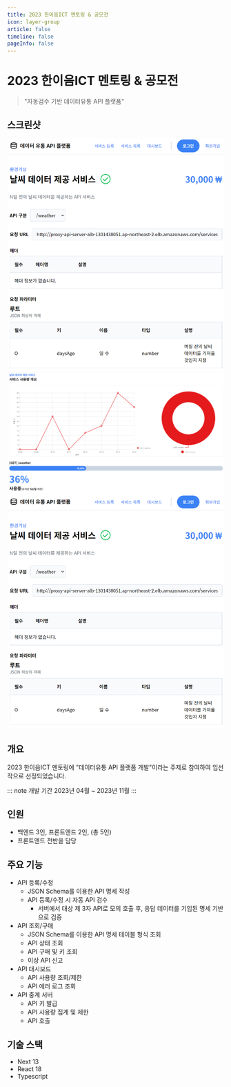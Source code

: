 ```yaml
---
title: 2023 한이음ICT 멘토링 & 공모전
icon: layer-group
article: false
timeline: false
pageInfo: false
---
```


# 2023 한이음ICT 멘토링 & 공모전

> "자동검수 기반 데이터유통 API 플랫폼" 

## 스크린샷

<Screenshots>

<img src="./hanium/1_spec.png" alt="API 명세 페이지" title="API 명세 페이지"/>
<img src="./hanium/2_dashboard.png" alt="대시보드 페이지" title="대시보드 페이지"/>
<img src="./hanium/1_spec.png" alt="API 명세 페이지" title="API 명세 페이지"/>

</Screenshots>

## 개요

2023 한이음ICT 멘토링에 "데이터유통 API 플랫폼 개발"이라는 주제로 참여하여 <TextHighlight>입선작</TextHighlight>으로 선정되었습니다.

::: note 개발 기간
2023년 04월 ~ 2023년 11월
:::

## 인원

- 백엔드 3인, 프론트엔드 2인, (총 5인)
- 프론트엔드 전반을 담당

## 주요 기능

- API 등록/수정
  - JSON Schema를 이용한 API 명세 작성
  - API 등록/수정 시 자동 API 검수
    - 서버에서 대상 제 3자 API로 모의 호출 후, 응답 데이터를 기입된 명세 기반으로 검증
- API 조회/구매
  - JSON Schema를 이용한 API 명세 테이블 형식 조회
  - API 상태 조회
  - API 구매 및 키 조회
  - 이상 API 신고
- API 대시보드
  - API 사용량 조회/제한
  - API 에러 로그 조회
- API 중계 서버
  - API 키 발급
  - API 사용량 집계 및 제한
  - API 호출

## 기술 스택

- Next 13
- React 18
- Typescript

<script setup lang="ts">
    import Screenshots from '@components/Screenshots.vue'
</script>
